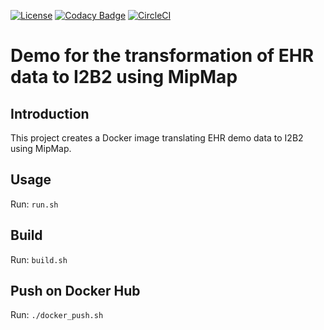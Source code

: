 [![License](https://img.shields.io/badge/license-Apache--2.0-blue.svg)](https://github.com/LREN-CHUV/MIPMap-demo-ehr-to-i2b2/blob/master/LICENSE)
[![Codacy Badge](https://api.codacy.com/project/badge/Grade/9adcf4cbd730472386d0e71ab27b9b6b)](https://www.codacy.com/app/mirco-nasuti/MIPMap-demo-ehr-to-i2b2?utm_source=github.com&amp;utm_medium=referral&amp;utm_content=LREN-CHUV/MIPMap-demo-ehr-to-i2b2&amp;utm_campaign=Badge_Grade)
[![CircleCI](https://circleci.com/gh/LREN-CHUV/MIPMap-demo-ehr-to-i2b2.svg?style=svg)](https://circleci.com/gh/LREN-CHUV/MIPMap-demo-ehr-to-i2b2)

# Demo for the transformation of EHR data to I2B2 using MipMap

## Introduction

This project creates a Docker image translating EHR demo data to I2B2 using MipMap.

## Usage

Run: `run.sh`

## Build

Run: `build.sh`

## Push on Docker Hub

Run: `./docker_push.sh`
